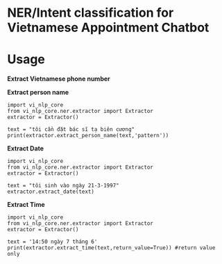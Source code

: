 # NER/Intent classification for Vietnamese Appointment Chatbot

# Usage

**Extract Vietnamese phone number**

**Extract person name**
```
import vi_nlp_core
from vi_nlp_core.ner.extractor import Extractor
extractor = Extractor()

text = "tôi cần đặt bác sĩ tạ biên cương"
print(extractor.extract_person_name(text,'pattern'))
```

**Extract Date** 
```
import vi_nlp_core
from vi_nlp_core.ner.extractor import Extractor
extractor = Extractor()

text = "tôi sinh vào ngày 21-3-1997"
extractor.extract_date(text)
```

**Extract Time**
```
import vi_nlp_core
from vi_nlp_core.ner.extractor import Extractor
extractor = Extractor()

text = '14:50 ngày 7 tháng 6'
print(extractor.extract_time(text,return_value=True)) #return value only
```
